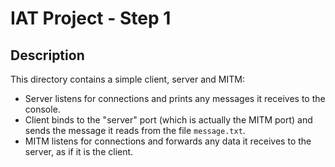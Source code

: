 # IAT Project - Step 1

## Description
This directory contains a simple client, server and MITM:
- Server listens for connections and prints any messages it receives to the console.
- Client binds to the "server" port (which is actually the MITM port) and sends the message it reads from the file `message.txt`.
- MITM listens for connections and forwards any data it receives to the server, as if it is the client.